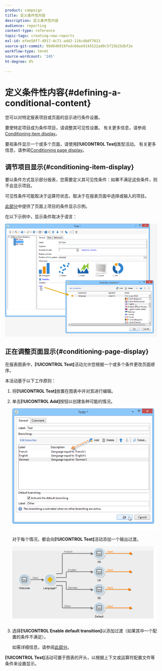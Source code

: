 ```yaml
---
product: campaign
title: 定义条件性内容
description: 定义条件性内容
audience: reporting
content-type: reference
topic-tags: creating-new-reports
exl-id: efee50f7-d917-4c71-add2-116c4b8f7013
source-git-commit: 98d646919fedc66ee9145522ad0c5f15b25dbf2e
workflow-type: tm+mt
source-wordcount: '245'
ht-degree: 8%

---
```


# 定义条件性内容{#defining-a-conditional-content}

您可以对特定报表项目或页面的显示进行条件设置。

要使特定项目成为条件项目，请调整其可见性设置。 有关更多信息，请参阅[Conditioning item display](#conditioning-item-display)。

要视条件显示一个或多个页面，请使用&#x200B;**[!UICONTROL Test]**&#x200B;类型活动。 有关更多信息，请参阅[Conditioning page display](#conditioning-page-display)。

## 调节项目显示{#conditioning-item-display}

要以条件方式显示部分报表，您需要定义其可见性条件：如果不满足这些条件，则不会显示项目。

可见性条件可能取决于运算符状态，取决于在报表页面中选择或输入的项目。

[此部分](../../web/using/form-rendering.md#defining-fields-conditional-display)中提供了页面上项目的条件显示示例。

在以下示例中，显示条件取决于语言：

![](assets/reporting_display_condition.png)

## 正在调整页面显示{#conditioning-page-display}

在报表图表中，**[!UICONTROL Test]**&#x200B;活动允许您根据一个或多个条件更改页面顺序。

本活动基于以下工作原则：

1. 将&#x200B;**[!UICONTROL Test]**&#x200B;放置在图表中并对其进行编辑。
1. 单击&#x200B;**[!UICONTROL Add]**&#x200B;按钮以创建各种可能的情况。

   ![](assets/reporting_test_sample.png)

   对于每个情况，都会向&#x200B;**[!UICONTROL Test]**&#x200B;活动添加一个输出过渡。

   ![](assets/reporting_test_transitions.png)

1. 选择&#x200B;**[!UICONTROL Enable default transition]**&#x200B;以添加过渡（如果其中一个配置的条件不满足）。

   如需详细信息，请参阅[此部分](../../web/using/defining-web-forms-page-sequencing.md#conditional-page-display)。

**[!UICONTROL Test]**&#x200B;活动可置于图表的开头，以根据上下文或运算符配置文件等条件来设置显示。
